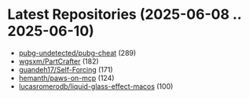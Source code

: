 # Latest Repositories (2025-06-08 .. 2025-06-10)

- [pubg-undetected/pubg-cheat](https://github.com/pubg-undetected/pubg-cheat) (289)
- [wgsxm/PartCrafter](https://github.com/wgsxm/PartCrafter) (182)
- [guandeh17/Self-Forcing](https://github.com/guandeh17/Self-Forcing) (171)
- [hemanth/paws-on-mcp](https://github.com/hemanth/paws-on-mcp) (124)
- [lucasromerodb/liquid-glass-effect-macos](https://github.com/lucasromerodb/liquid-glass-effect-macos) (100)
